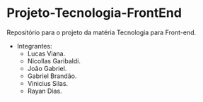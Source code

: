 # Projeto-Tecnologia-FrontEnd
Repositório para o projeto da matéria Tecnologia para Front-end.
* Integrantes:
  - Lucas Viana.
  - Nicollas Garibaldi.
  - João Gabriel.
  - Gabriel Brandão.
  - Vinicius Silas.
  - Rayan Dias.
